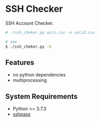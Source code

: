# SSH Checker

SSH Account Checker. 

```bash
# ./ssh_cheker.py accs.csv -o valid.csv

# see
$ ./ssh_cheker.py -h
```

## Features

- no python dependencies
- multiprocessing

## System Requirements

- Python >= 3.7.3
- [sshpass](https://sourceforge.net/projects/sshpass/)
